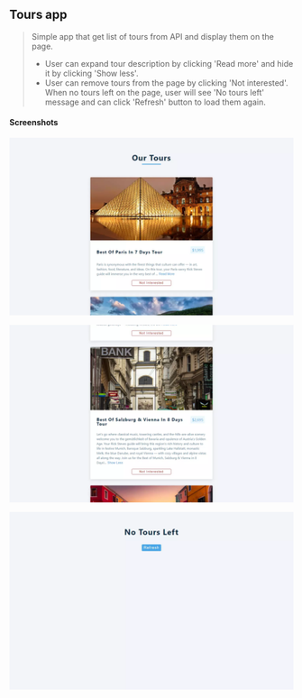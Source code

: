 ## Tours app

> Simple app that get list of tours from API and display them on the page.
>
> - User can expand tour description by clicking 'Read more' and hide it by clicking 'Show less'.
> - User can remove tours from the page by clicking 'Not interested'. When no tours left on the page, user will see 'No tours left' message and can click 'Refresh' button to load them again.

#### Screenshots

![Main page](https://github.com/CodingOnMars/react-course-projects/blob/main/screenshots/tours-1.webp)

![Read more/Show less functionality](https://github.com/CodingOnMars/react-course-projects/blob/main/screenshots/tours-2.webp)

![Refresh button](https://github.com/CodingOnMars/react-course-projects/blob/main/screenshots/tours-3.webp)
